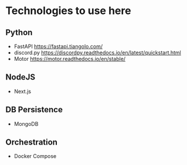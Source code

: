 # Technologies to use here

## Python
- FastAPI https://fastapi.tiangolo.com/
- discord.py https://discordpy.readthedocs.io/en/latest/quickstart.html
- Motor https://motor.readthedocs.io/en/stable/

## NodeJS
- Next.js

## DB Persistence
- MongoDB

## Orchestration
- Docker Compose
